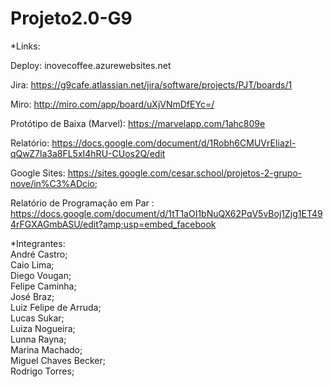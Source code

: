 # Projeto2.0-G9

*Links:  

Deploy: inovecoffee.azurewebsites.net

Jira: https://g9cafe.atlassian.net/jira/software/projects/PJT/boards/1  

Miro: http://miro.com/app/board/uXjVNmDfEYc=/  

Protótipo de Baixa (Marvel): https://marvelapp.com/1ahc809e 

Relatório: https://docs.google.com/document/d/1Robh6CMUVrEIiazl-qQwZ7la3a8FL5xI4hRU-CUos2Q/edit  

Google Sites: https://sites.google.com/cesar.school/projetos-2-grupo-nove/in%C3%ADcio;

Relatório de Programação em Par : https://docs.google.com/document/d/1tT1aOI1bNuQX62PqV5vBoj1Zjg1ET494rFGXAGmbASU/edit?amp;usp=embed_facebook


*Integrantes:  
André Castro;  
Caio Lima;  
Diego Vougan;  
Felipe Caminha;  
José Braz;  
Luiz Felipe de Arruda;  
Lucas Sukar;  
Luiza Nogueira;  
Lunna Rayna;  
Marina Machado;  
Miguel Chaves Becker;  
Rodrigo Torres;
